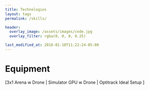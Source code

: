 ```yaml
---
title: Technologies
layout: tags
permalink: /skills/

header:
  overlay_image: /assets/images/code.jpg
  overlay_filter: rgba(0, 0, 0, 0.25)

last_modified_at: 2018-01-10T11:22:24-05:00
---
```


# Equipment

[3x1 Arena w Drone | Simulator GPU w Drone | Optitrack Ideal Setup ]

